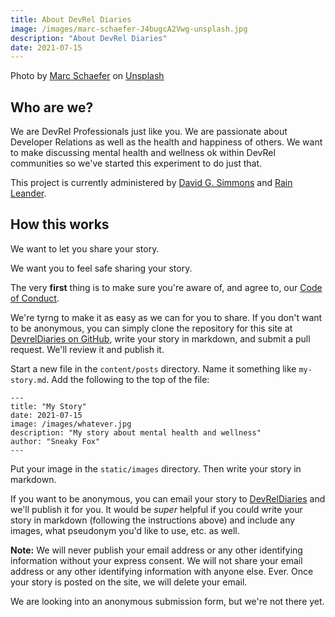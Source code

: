 ```yaml
---
title: About DevRel Diaries
image: /images/marc-schaefer-J4bugcA2Vwg-unsplash.jpg
description: "About DevRel Diaries"
date: 2021-07-15
---
```

Photo by <a href="https://unsplash.com/@marcschaefer?utm_source=unsplash&utm_medium=referral&utm_content=creditCopyText">Marc Schaefer</a> on <a href="https://unsplash.com/s/photos/diaries?utm_source=unsplash&utm_medium=referral&utm_content=creditCopyText">Unsplash</a>


## Who are we?

We are DevRel Professionals just like you. We are passionate about Developer Relations as well as the health and happiness of others. We want to make discussing mental health and wellness ok within DevRel communities so we've started this experiment to do just that.

This project is currently administered by [David G. Simmons](https://twitter.com/davidgsIoT) and [Rain Leander](https://twitter.com/rainleander).

## How this works

We want to let you share your story.

We want you to feel safe sharing your story.

The very **first** thing is to make sure you're aware of, and agree to, our [Code of Conduct](/code_of_conduct/).

We're tyrng to make it as easy as we can for you to share. If you don't want to be anonymous, you can simply clone the repository for this site at [DevrelDiaries on GitHub](https://github.com/davidgs/dev-rel-diaries), write your story in markdown, and submit a pull request. We'll review it and publish it.

Start a new file in the `content/posts` directory. Name it something like `my-story.md`. Add the following to the top of the file:

```
---
title: "My Story"
date: 2021-07-15
image: /images/whatever.jpg
description: "My story about mental health and wellness"
author: "Sneaky Fox"
---
```
Put your image in the `static/images` directory. Then write your story in markdown.

If you want to be anonymous, you can email your story to [DevRelDiaries](mailto:stories@devreldiaries.com&subject=My%20Story) and we'll publish it for you. It would be *super* helpful if you could write your story in markdown (following the instructions above) and include any images, what pseudonym you'd like to use, etc. as well.

**Note:** We will never publish your email address or any other identifying information without your express consent. We will not share your email address or any other identifying information with anyone else. Ever. Once your story is posted on the site, we will delete your email.

We are looking into an anonymous submission form, but we're not there yet.